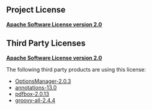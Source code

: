 <!-- Created by CodeLicenseManager -->
## Project License

__[Apache Software License version 2.0](http://www.apache.org/licenses/LICENSE-2.0.html)__

## Third Party Licenses

__[Apache Software License version 2.0](http://www.apache.org/licenses/LICENSE-2.0.html)__

The following third party products are using this license:

* [OptionsManager-2.0.3](http://github.com/tombensve/OptionsManager)
* [annotations-13.0](http://www.jetbrains.org)
* [pdfbox-2.0.13](https://issues.apache.org/jira/secure/attachment/12784025/PDFBOX-3208-L33MUTT2SVCWGCS6UIYL5TH3PNPXHIS6.pdf)
* [groovy-all-2.4.4](http://groovy-lang.org)

<!-- CLM -->
